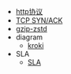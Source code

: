 - [http协议](https://zq99299.github.io/note-book2/http-protocol/)
- [TCP SYN/ACK](https://www.zhihu.com/question/24853633)
- [gzip-zstd](https://tech.meituan.com/2021/01/07/pack-gzip-zstd-lz4.html)
- diagram
  - [kroki](https://kroki.io/)
- SLA
  - [SLA](https://blog.skk.moe/post/cloud-and-sla/)
